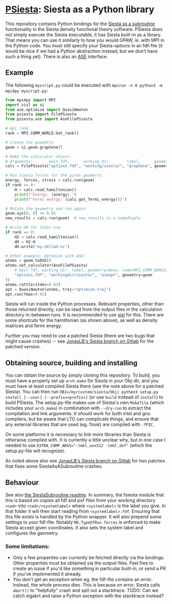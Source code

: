 # [PSiesta](https://github.com/jonaslb/psiesta): Siesta as a Python library

This repository contains Python bindings for the [Siesta as a subroutine](https://gitlab.com/siesta-project/siesta/tree/master/Util/SiestaSubroutine) functionality in the Siesta density functional theory software.
PSiesta does not simply execute the Siesta executable, it has Siesta built-in as a library.
That means you can use it similarly to how you would GPAW, ie. with MPI in the Python code.
You must still specify your Siesta-options in an fdf-file (it would be nice if we had a Python abstraction instead, but we don't have such a thing yet).
There is also an [ASE](https://gitlab.com/ase/ase) interface.

## Example

The following `myscript.py` could be executed with `mpirun -n 8 python3 -m mpi4py myscript.py`:

```python
from mpi4py import MPI
import sisl as si
from ase.optimize import QuasiNewton
from psiesta import FilePSiesta
from psiesta.ase import AseFilePSiesta

# mpi rank
rank = MPI.COMM_WORLD.Get_rank()

# Create the geometry
geom = si.geom.graphene()

# Make the calculator object.
# Arguments:       main_fdf,      working_dir,       label,      geometry, comm=MPI.COMM_WORLD
calc = FilePSiesta("options.fdf", "working/siesta/", "graphene", geometry=geom)

# Run siesta_forces for the given geometry.
energy, forces, stress = calc.run(geom)
if rank == 0:
    H = calc.read_hamiltonian()
    print(f"Energy: {energy}.")
    print(f"Fermi energy: {calc.get_fermi_energy()}")

# Mutate the geometry and run again
geom.xyz[0, 0] += 0.05
new_results = calc.run(geom)  # new_results is a namedtuple

# Write dH for later use
if rank == 0:
    H2 = calc.read_hamiltonian()
    dH = H2-H
    dH.write("my-deltaH.nc")

# Other example: Optimize with ASE:
atoms = geom.toASE()
atoms.set_calculator(AseFilePSiesta(
    # main_fdf, working_dir, label, geometry=None, comm=MPI.COMM_WORLD, atoms_converter=si.Geometry.fromASE
    "options.fdf", "workingdir/siesta/", "aseopt", geometry=geom
))
atoms.rattle(stdev=0.03)
opt = QuasiNewton(atoms, traj="optimize.traj")
opt.run(fmax=0.01)
```

Siesta will run inside the Python processes.
Relevant properties, other than those returned directly, can be read from the output files in the calculation directory in-between runs.
It is recommended to use [sisl](https://github.com/zerothi/sisl) for this.
There are some shortcuts for the hamiltonian (as shown above), as well as density matrices and fermi energy.

Further you may need to use a patched Siesta (there are two bugs that might cause crashes) -- see [JonasLB's Siesta branch on Gitlab](gitlab.com/jonaslb/siesta) for the patched version.


## Obtaining source, building and installing
You can obtain the source by simply cloning this repository.
To build, you must have a properly set up `arch.make` for Siesta in your Obj-dir, and you must have at least compiled Siesta there (see the note above for a patched Siesta).
You can then run `OBJ=/my/custom/siesta/Obj/ python3 setup.py install [--user] [--prefix=<prefix>]` (or use `build` instead of `install`) to build PSiesta.
The setup.py-file makes use of Siesta's own `Makefile` (which includes your `arch.make`) in combination with `--dry-run` to extract the compilation and link arguments.
It *should* work for both intel and gnu compilers, but be aware that LTO can complicate things, and ensure that any external libraries that are used (eg. flook) are compiled with `-fPIC`.

On some platforms it is necessary to link more libraries than Siesta is otherwise compiled with. It is currently a little unclear why, but in one case I needed to use `EXTRA_COMP_ARGS="-lmkl_avx512 -lmkl_def"` (which the setup.py-file will recognize).

As noted above also see [JonasLB's Siesta branch on Gitlab](gitlab.com/jonaslb/siesta) for two patches that fixes some SiestaAsASubroutine crashes.

## Behaviour
See also [the SiestaSubroutine readme](https://gitlab.com/siesta-project/siesta/tree/master/Util/SiestaSubroutine/README).
In summary, the fsiesta module that this is based on copies all fdf and psf-files from your working directory `<cwd>` into `<cwd>/<systemlabel>` where `<systemlabel>` is the label you give.
In that folder it will then start reading from `<systemlabel>.fdf`.
Ensuring that this file exists is handled by the Python wrapper.
It will also prepend some settings to your fdf-file: Notably `MD.TypeOfRun forces` is enforced to make Siesta accept given coordinates. It also sets the system label and configures the geometry.


### Some limitations:

* Only a few properties can currently be fetched directly via the bindings. Other properties must be obtained via the output-files.
  Feel free to create an issue if you'd like something in particular built-in, or send a PR if you've implemented it already.
* You don't get an exception when eg. the fdf-file contains an error. Instead, the whole process dies.
  This is because on error, Siesta calls `abort()` to "helpfully" crash and spit out a stacktrace.
  TODO: Can we catch sigabrt and raise a Python exception with the stacktrace instead?
